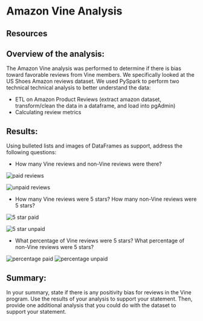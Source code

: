 # Amazon Vine Analysis

## Resources



## Overview of the analysis: 
The Amazon Vine analysis was performed to determine if there is bias toward favorable reviews from Vine members. We specifically looked at the US Shoes Amazon reviews dataset. 
We used PySpark to perform two technical technical analysis to better understand the data:
* ETL on Amazon Product Reviews (extract amazon dataset, transform/clean the data in a dataframe, and load into pgAdmin)
* Calculating review metrics

## Results: 
Using bulleted lists and images of DataFrames as support, address the following questions:

* How many Vine reviews and non-Vine reviews were there?

![paid reviews](https://user-images.githubusercontent.com/81447450/125978512-0972a8b2-331d-4d22-9785-d55b44db6326.png)

![unpaid reviews](https://user-images.githubusercontent.com/81447450/125978530-b3ee9c0c-a174-424d-bf24-ff8a4e597fbc.png)

* How many Vine reviews were 5 stars? How many non-Vine reviews were 5 stars?

![5 star paid](https://user-images.githubusercontent.com/81447450/125978563-57e6dbe6-35f7-4aab-a48c-965542decf1f.png)

![5 star unpaid](https://user-images.githubusercontent.com/81447450/125978575-96486d23-1bca-4ace-a6bd-8ece86c0515b.png)

* What percentage of Vine reviews were 5 stars? What percentage of non-Vine reviews were 5 stars?

![percentage paid](https://user-images.githubusercontent.com/81447450/125978604-6bb10767-9c1e-4c49-ace4-b73e443bec86.png)
![percentage unpaid](https://user-images.githubusercontent.com/81447450/125978611-bbf5f713-367c-4805-aae3-b3c46dd08429.png)


## Summary: 
In your summary, state if there is any positivity bias for reviews in the Vine program. Use the results of your analysis to support your statement. Then, provide one additional analysis that you could do with the dataset to support your statement.
